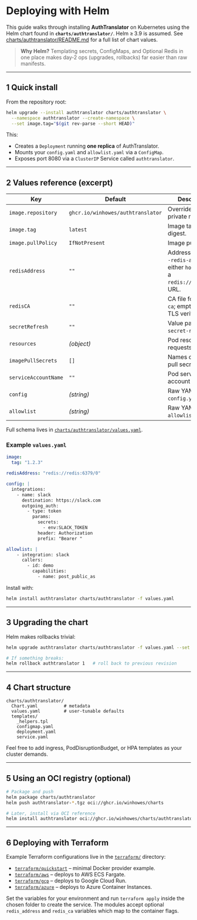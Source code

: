 # Deploying with Helm

This guide walks through installing **AuthTranslator** on Kubernetes using the Helm chart found in **`charts/authtranslator/`**. Helm ≥ 3.9 is assumed. See [charts/authtranslator/README.md](../charts/authtranslator/README.md) for a full list of chart values.

> **Why Helm?**  Templating secrets, ConfigMaps, and Optional Redis in one place makes day‑2 ops (upgrades, rollbacks) far easier than raw manifests.

---

## 1  Quick install

From the repository root:

```bash
helm upgrade --install authtranslator charts/authtranslator \
  --namespace authtranslator --create-namespace \
  --set image.tag="$(git rev-parse --short HEAD)"
```

This:

* Creates a `Deployment` running **one replica** of AuthTranslator.
* Mounts your `config.yaml` and `allowlist.yaml` via a `ConfigMap`.
* Exposes port 8080 via a `ClusterIP` Service called `authtranslator`.

---

## 2  Values reference (excerpt)

| Key                | Default                           | Description                                                        |
| ------------------ | --------------------------------- | ------------------------------------------------------------------ |
| `image.repository` | `ghcr.io/winhowes/authtranslator` | Override to use a private registry.                                |
| `image.tag`        | `latest`                          | Image tag or digest.                                               |
| `image.pullPolicy` | `IfNotPresent`                    | Image pull policy.                                                 |
| `redisAddress`     | `""`                              | Address passed to `-redis-addr` – either `host:port` or a `redis://`/`rediss://` URL. |
| `redisCA`          | `""`                              | CA file for `-redis-ca`; empty skips TLS verification. |
| `secretRefresh`    | `""`                              | Value passed to `-secret-refresh`. |
| `resources`        | *(object)*                        | Pod resource requests/limits. |
| `imagePullSecrets` | `[]`                              | Names of image pull secrets. |
| `serviceAccountName` | `""`                            | Pod service account name. |
| `config`           | *(string)*                        | Raw YAML for `config.yaml`.                                        |
| `allowlist`        | *(string)*                        | Raw YAML for `allowlist.yaml`.                                     |

Full schema lives in [`charts/authtranslator/values.yaml`](../charts/authtranslator/values.yaml).

### Example `values.yaml`

```yaml
image:
  tag: "1.2.3"

redisAddress: "redis://redis:6379/0"

config: |
  integrations:
    - name: slack
      destination: https://slack.com
      outgoing_auth:
        - type: token
          params:
            secrets:
              - env:SLACK_TOKEN
            header: Authorization
            prefix: "Bearer "

allowlist: |
    - integration: slack
      callers:
        - id: demo
          capabilities:
            - name: post_public_as

```

Install with:

```bash
helm install authtranslator charts/authtranslator -f values.yaml
```

---

## 3  Upgrading the chart

Helm makes rollbacks trivial:

```bash
helm upgrade authtranslator charts/authtranslator -f values.yaml --set image.tag=1.2.4

# If something breaks:
helm rollback authtranslator 1   # roll back to previous revision
```

---

## 4  Chart structure

```text
charts/authtranslator/
  Chart.yaml          # metadata
  values.yaml         # user-tunable defaults
  templates/
    _helpers.tpl
    configmap.yaml
    deployment.yaml
    service.yaml
```

Feel free to add ingress, PodDisruptionBudget, or HPA templates as your cluster demands.

---

## 5  Using an OCI registry (optional)

```bash
# Package and push
helm package charts/authtranslator
helm push authtranslator-*.tgz oci://ghcr.io/winhowes/charts

# Later, install via OCI reference
helm install authtranslator oci://ghcr.io/winhowes/charts/authtranslator --version 1.2.3
```

---

## 6  Deploying with Terraform

Example Terraform configurations live in the [`terraform/`](../terraform/) directory:

- [`terraform/quickstart`](../terraform/quickstart) – minimal Docker provider example.
- [`terraform/aws`](../terraform/aws) – deploys to AWS ECS Fargate.
- [`terraform/gcp`](../terraform/gcp) – deploys to Google Cloud Run.
- [`terraform/azure`](../terraform/azure) – deploys to Azure Container Instances.

Set the variables for your environment and run `terraform apply` inside the
chosen folder to create the service. The modules accept optional
`redis_address` and `redis_ca` variables which map to the container flags.

